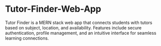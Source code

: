 # Tutor-Finder-Web-App
Tutor Finder is a MERN stack web app that connects students with tutors based on subject, location, and availability. Features include secure authentication, profile management, and an intuitive interface for seamless learning connections.
